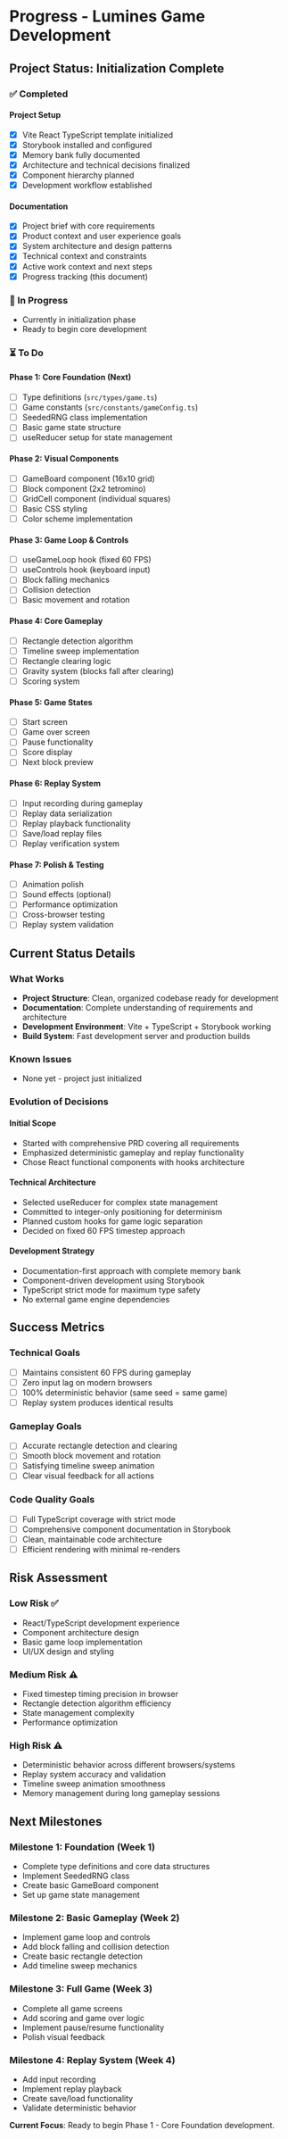# Progress - Lumines Game Development

## Project Status: **Initialization Complete**

### ✅ Completed

#### Project Setup
- [x] Vite React TypeScript template initialized
- [x] Storybook installed and configured
- [x] Memory bank fully documented
- [x] Architecture and technical decisions finalized
- [x] Component hierarchy planned
- [x] Development workflow established

#### Documentation
- [x] Project brief with core requirements
- [x] Product context and user experience goals
- [x] System architecture and design patterns
- [x] Technical context and constraints
- [x] Active work context and next steps
- [x] Progress tracking (this document)

### 🚧 In Progress
- Currently in initialization phase
- Ready to begin core development

### ⏳ To Do

#### Phase 1: Core Foundation (Next)
- [ ] Type definitions (`src/types/game.ts`)
- [ ] Game constants (`src/constants/gameConfig.ts`)
- [ ] SeededRNG class implementation
- [ ] Basic game state structure
- [ ] useReducer setup for state management

#### Phase 2: Visual Components
- [ ] GameBoard component (16x10 grid)
- [ ] Block component (2x2 tetromino)
- [ ] GridCell component (individual squares)
- [ ] Basic CSS styling
- [ ] Color scheme implementation

#### Phase 3: Game Loop & Controls
- [ ] useGameLoop hook (fixed 60 FPS)
- [ ] useControls hook (keyboard input)
- [ ] Block falling mechanics
- [ ] Collision detection
- [ ] Basic movement and rotation

#### Phase 4: Core Gameplay
- [ ] Rectangle detection algorithm
- [ ] Timeline sweep implementation
- [ ] Rectangle clearing logic
- [ ] Gravity system (blocks fall after clearing)
- [ ] Scoring system

#### Phase 5: Game States
- [ ] Start screen
- [ ] Game over screen  
- [ ] Pause functionality
- [ ] Score display
- [ ] Next block preview

#### Phase 6: Replay System
- [ ] Input recording during gameplay
- [ ] Replay data serialization
- [ ] Replay playback functionality
- [ ] Save/load replay files
- [ ] Replay verification system

#### Phase 7: Polish & Testing
- [ ] Animation polish
- [ ] Sound effects (optional)
- [ ] Performance optimization
- [ ] Cross-browser testing
- [ ] Replay system validation

## Current Status Details

### What Works
- **Project Structure**: Clean, organized codebase ready for development
- **Documentation**: Complete understanding of requirements and architecture
- **Development Environment**: Vite + TypeScript + Storybook working
- **Build System**: Fast development server and production builds

### Known Issues
- None yet - project just initialized

### Evolution of Decisions

#### Initial Scope
- Started with comprehensive PRD covering all requirements
- Emphasized deterministic gameplay and replay functionality
- Chose React functional components with hooks architecture

#### Technical Architecture
- Selected useReducer for complex state management
- Committed to integer-only positioning for determinism
- Planned custom hooks for game logic separation
- Decided on fixed 60 FPS timestep approach

#### Development Strategy
- Documentation-first approach with complete memory bank
- Component-driven development using Storybook
- TypeScript strict mode for maximum type safety
- No external game engine dependencies

## Success Metrics

### Technical Goals
- [ ] Maintains consistent 60 FPS during gameplay
- [ ] Zero input lag on modern browsers
- [ ] 100% deterministic behavior (same seed = same game)
- [ ] Replay system produces identical results

### Gameplay Goals
- [ ] Accurate rectangle detection and clearing
- [ ] Smooth block movement and rotation
- [ ] Satisfying timeline sweep animation
- [ ] Clear visual feedback for all actions

### Code Quality Goals
- [ ] Full TypeScript coverage with strict mode
- [ ] Comprehensive component documentation in Storybook
- [ ] Clean, maintainable code architecture
- [ ] Efficient rendering with minimal re-renders

## Risk Assessment

### Low Risk ✅
- React/TypeScript development experience
- Component architecture design
- Basic game loop implementation
- UI/UX design and styling

### Medium Risk ⚠️
- Fixed timestep timing precision in browser
- Rectangle detection algorithm efficiency
- State management complexity
- Performance optimization

### High Risk ⚠️
- Deterministic behavior across different browsers/systems
- Replay system accuracy and validation
- Timeline sweep animation smoothness
- Memory management during long gameplay sessions

## Next Milestones

### Milestone 1: Foundation (Week 1)
- Complete type definitions and core data structures
- Implement SeededRNG class
- Create basic GameBoard component
- Set up game state management

### Milestone 2: Basic Gameplay (Week 2)
- Implement game loop and controls
- Add block falling and collision detection
- Create basic rectangle detection
- Add timeline sweep mechanics

### Milestone 3: Full Game (Week 3)
- Complete all game screens
- Add scoring and game over logic
- Implement pause/resume functionality
- Polish visual feedback

### Milestone 4: Replay System (Week 4)
- Add input recording
- Implement replay playback
- Create save/load functionality
- Validate deterministic behavior

**Current Focus**: Ready to begin Phase 1 - Core Foundation development. 